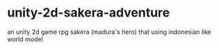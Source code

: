 # unity-2d-sakera-adventure
an unity 2d game rpg sakera (madura's hero) that using indonesian like world model
